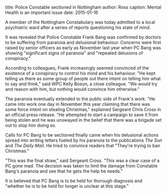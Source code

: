 title: Police Constable sectioned in Nottingham
author: Ross
caption: Mental Health is an important issue
date: 2015-01-16

A member of the Nottingham Constabulary was today admitted to a local
psychiatric ward after a series of reports questioning his state of mind.

It was revealed that Police Constable Frank Bang was confirmed by doctors to be
suffering from paranoia and delusional behaviour. Concerns were first raised by
senior officers as early as November last year when PC Bang was showing
"significant signs of paranoia" and "repeated delusions of conspiracy."

According to colleagues, Frank increasingly seemed convinced of the existence of
a conspiracy to control his mind and his behaviour. "He kept telling us there as
some group of people out there intent on telling him what to say and think,"
said WPC Kelly Boson, a close colleague. "We would try and reason with him, but
nothing would convince him otherwise."

The paranoia eventually extended to the public side of Frank's work. "He came
into work one day in November this year claiming that there was some force
intent on stealing Christmas," explained Sergeant Chris Cross in an official
press release. "He attempted to start a campaign to save it from being stolen
and he was unswayed in the belief that there was a brigade set out to stop him
doing so.

Calls for PC Bang to be sectioned finally came when his delusional actions
spread into writing letters fueled by his paranoia to the publications _The Sun_
and _The Daily Mail_. He tried to convince readers that "They're trying to ban
Christmas."

"This was the final straw," said Sergeant Cross. "This was a clear case of a PC
gone mad. The decision was taken to limit the damage from Constable Bang's
paranoia and see that he gets the help he needs."

It is believed that PC Bang is to be held for thorough diagnosis and "whether he
is to be held for longer is unclear at this stage."
